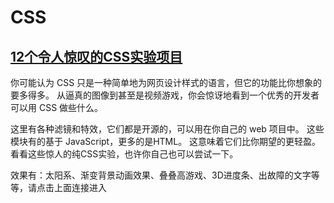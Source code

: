 # CSS

## [12个令人惊叹的CSS实验项目](https://juejin.im/post/5c4fdcd66fb9a04a0a5f9511)

你可能认为 CSS 只是一种简单地为网页设计样式的语言，但它的功能比你想象的要多得多。 从逼真的图像到甚至是视频游戏，你会惊讶地看到一个优秀的开发者可以用 CSS 做些什么。

这里有各种滤镜和特效，它们都是开源的，可以用在你自己的 web 项目中。 这些模块有的基于 JavaScript，更多的是HTML。 这意味着它们比你期望的更轻盈。 看看这些惊人的纯CSS实验，也许你自己也可以尝试一下。

效果有：太阳系、渐变背景动画效果、叠叠高游戏、3D进度条、出故障的文字等等，请点击上面连接进入
